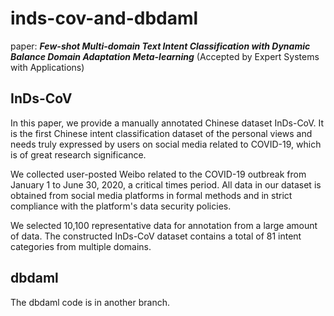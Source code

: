 # inds-cov-and-dbdaml
paper: ***Few-shot Multi-domain Text Intent Classification with Dynamic Balance Domain Adaptation Meta-learning*** (Accepted by Expert Systems with Applications)
## InDs-CoV
In this paper, we provide a manually annotated Chinese dataset InDs-CoV. It is the first Chinese intent classification dataset of the personal views and needs truly expressed by users on social media related to COVID-19, which is of great research significance.  

We collected user-posted Weibo related to the COVID-19 outbreak from January 1 to June 30, 2020, a critical times period. All data in our dataset is obtained from social media platforms in formal methods and in strict compliance with the platform's data security policies.  

We selected 10,100 representative data for annotation from a large amount of data. The constructed InDs-CoV dataset contains a total of 81 intent categories from multiple domains.

## dbdaml

The dbdaml code is in another branch.
